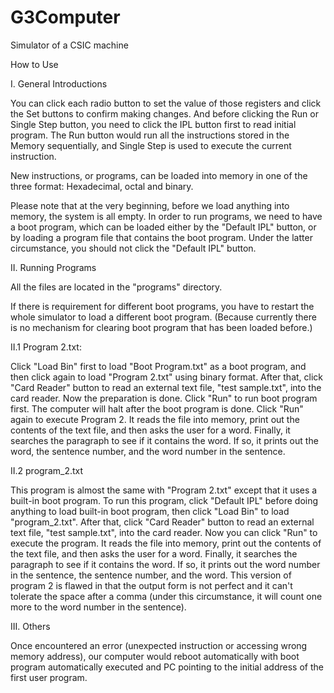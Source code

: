 # G3Computer
Simulator of a CSIC machine

How to Use

I. General Introductions

You can click each radio button to set the value of those registers and click the Set buttons to confirm making changes. And before clicking the Run or Single Step button, you need to click the IPL button first to read initial program. The Run button would run all the instructions stored in the Memory sequentially, and Single Step is used to execute the current instruction.

New instructions, or programs, can be loaded into memory in one of the three format: Hexadecimal, octal and binary.

Please note that at the very beginning, before we load anything into memory, the system is all empty. In order to run programs, we need to have a boot program, which can be loaded either by the "Default IPL" button, or by loading a program file that contains the boot program. Under the latter circumstance, you should not click the "Default IPL" button.

II. Running Programs

All the files are located in the "programs" directory.

If there is requirement for different boot programs, you have to restart the whole simulator to load a different boot program. (Because currently there is no mechanism for clearing boot program that has been loaded before.) 

II.1 Program 2.txt:

Click "Load Bin" first to load "Boot Program.txt" as a boot program, and then click again to load "Program 2.txt" using binary format. After that, click "Card Reader" button to read an external text file, "test sample.txt", into the card reader. Now the preparation is done. Click "Run" to run boot program first. The computer will halt after the boot program is done. Click "Run" again to execute Program 2. It reads the file into memory, print out the contents of the text file, and then asks the user for a word. Finally, it searches the paragraph to see if it contains the word. If so, it prints out the word, the sentence number, and the word number in the sentence.

II.2 program_2.txt

This program is almost the same with "Program 2.txt" except that it uses a built-in boot program. To run this program, click "Default IPL" before doing anything to load built-in boot program, then click "Load Bin" to load "program_2.txt". After that, click "Card Reader" button to read an external text file, "test sample.txt", into the card reader. Now you can click "Run" to execute the program. It reads the file into memory, print out the contents of the text file, and then asks the user for a word. Finally, it searches the paragraph to see if it contains the word. If so, it prints out the word number in the sentence, the sentence number, and the word. This version of program 2 is flawed in that the output form is not perfect and it can't tolerate the space after a comma (under this circumstance, it will count one more to the word number in the sentence).

III. Others

Once encountered an error (unexpected instruction or accessing wrong memory address), our computer would reboot automatically with boot program automatically executed and PC pointing to the initial address of the first user program.
